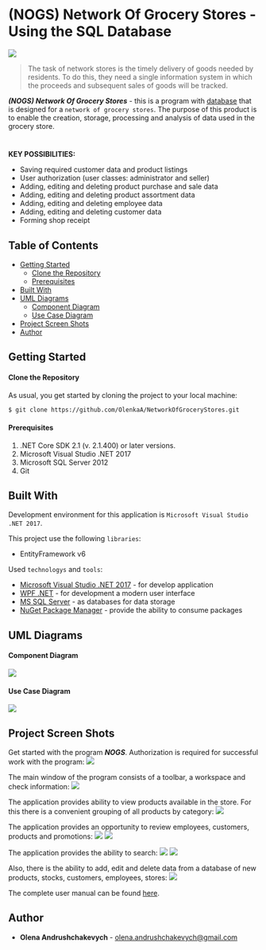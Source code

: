 # (NOGS) Network Of Grocery Stores - Using the SQL Database
![](https://raw.githubusercontent.com/OlenkaA/NetworkOfGroceryStores/master/Readme%20images/github-readme-image-emblem.jpg)

>The task of network stores is the timely delivery of goods needed by residents. To do this, they need a single information system in which the proceeds and subsequent sales of goods will be tracked. 

***(NOGS) Network Of Grocery Stores*** - this is a program with [database] that is designed for a `network of grocery stores`. The purpose of this product is to enable the creation, storage, processing and analysis of data used in the grocery store.

#
**KEY POSSIBILITIES:**
  - Saving required customer data and product listings
  - User authorization (user classes: administrator and seller) 
  - Adding, editing and deleting product purchase and sale data
  - Adding, editing and deleting product assortment data
  - Adding, editing and deleting employee data
  - Adding, editing and deleting customer data
  - Forming shop receipt



## Table of Contents
- [Getting Started](#markdown-header-getting-started)
  - [Clone the Repository](#markdown-header-clone)
  - [Prerequisites](#markdown-prerequisites)
- [Built With](#markdown-header-built-with)
- [UML Diagrams](#markdown-header-uml-diagrams)
  - [Component Diagram](#markdown-header-component-diagram)
  - [Use Case Diagram](#markdown-header-use-case-diagram)
- [Project Screen Shots](#markdown-header-project-screen-shots)
- [Author](#markdown-header-author)


<a name="markdown-header-getting-started"></a>
## Getting Started

<a name="markdown-header-clone"></a>
#### Clone the Repository
 As usual, you get started by cloning the project to your local machine:
 ```sh
 $ git clone https://github.com/OlenkaA/NetworkOfGroceryStores.git
 ```
 
<a name="markdown-prerequisites"></a>
#### Prerequisites 
1. .NET Core SDK 2.1 (v. 2.1.400) or later versions.
2. Microsoft Visual Studio .NET 2017
3. Microsoft SQL Server 2012
4. Git

<a name="markdown-header-built-with"></a>
## Built With
Development environment for this application is `Microsoft Visual Studio .NET 2017`.

This project use the following `libraries`:
* EntityFramework v6 


Used `technologys` and `tools`:
* [Microsoft Visual Studio .NET 2017] - for develop application
* [WPF .NET] - for development a modern user interface
* [MS SQL Server] - as databases for data storage
* [NuGet Package Manager] - provide the ability to consume packages



<a name="markdown-header-uml-diagrams"></a>
## UML Diagrams

<a name="#markdown-header-component-diagram"></a>
#### Component Diagram
![](https://raw.githubusercontent.com/OlenkaA/NetworkOfGroceryStores/master/Readme%20UML/github-readme-image-component-diagram.png)

<a name="markdown-header-use-case-diagram"></a>
#### Use Case Diagram
![](https://raw.githubusercontent.com/OlenkaA/NetworkOfGroceryStores/master/Readme%20UML/github-readme-image-use-case-diagram.jpg)



<a name="markdown-header-project-screen-shots"></a>
## Project Screen Shots
Get started with the program ***NOGS***. Authorization is required for successful work with the program: 
![](https://raw.githubusercontent.com/OlenkaA/NetworkOfGroceryStores/master/Readme%20images/github-readme-image-autorization.PNG)

The main window of the program consists of a toolbar, a workspace and check information:
![](https://raw.githubusercontent.com/OlenkaA/NetworkOfGroceryStores/master/Readme%20images/github-readme-image-program-main-window.PNG)

The application provides ability to view products available in the store. For this there is a convenient grouping of all products by category:
![](https://raw.githubusercontent.com/OlenkaA/NetworkOfGroceryStores/master/Readme%20images/github-readme-image-all-categories.PNG)

The application provides an opportunity to review employees, customers, products and promotions:
![](https://raw.githubusercontent.com/OlenkaA/NetworkOfGroceryStores/master/Readme%20images/github-readme-image-all-products.PNG)
![](https://raw.githubusercontent.com/OlenkaA/NetworkOfGroceryStores/master/Readme%20images/github-readme-image-all-workers.PNG)

The application provides the ability to search: 
![](https://raw.githubusercontent.com/OlenkaA/NetworkOfGroceryStores/master/Readme%20images/github-readme-image-search-products.PNG)
![](https://raw.githubusercontent.com/OlenkaA/NetworkOfGroceryStores/master/Readme%20images/github-readme-image-shares.PNG)

Also, there is the ability to add, edit and delete data from a database of new products, stocks, customers, employees, stores:
![](https://raw.githubusercontent.com/OlenkaA/NetworkOfGroceryStores/master/Readme%20images/github-readme-image-new-product.PNG)

The complete user manual can be found [here].


<a name="markdown-header-author"></a>
## Author
- ****Olena Andrushchakevych**** - olena.andrushchakevych@gmail.com


[database]: <https://en.wikipedia.org/wiki/Database>
[Microsoft Visual Studio .NET 2017]:<https://visualstudio.microsoft.com/ru/vs/features/net-development/?rr=https%3A%2F%2Fwww.google.com.ua%2F>
[WPF .NET]:<https://docs.microsoft.com/ru-ru/previous-versions/dotnet/netframework-4.0/aa970268(v=vs.100)>
[MS SQL Server]:<https://www.microsoft.com/ru-ru/sql-server/sql-server-2017-editions>
[NuGet Package Manager]:<https://marketplace.visualstudio.com/items?itemName=NuGetTeam.NuGetPackageManager>
[here]:<Instruction for use NOGS>
